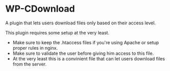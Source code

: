 # WP-CDownload
A plugin that lets users download files only based on their access level.

This plugin requires some setup at the very least. 
* Make sure to keep the .htaccess files if you're using Apache or setup proper rules in nginx.
* Make sure to validate the user before giving him access to this file.
* At the very least this is a convinient file that can let users download files from the server.
